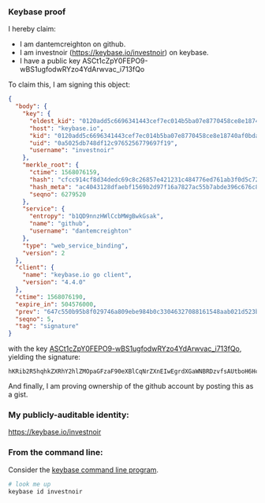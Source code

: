 ### Keybase proof

I hereby claim:

  * I am dantemcreighton on github.
  * I am investnoir (https://keybase.io/investnoir) on keybase.
  * I have a public key ASCt1cZpY0FEPO9-wBS1ugfodwRYzo4YdArwvac_i713fQo

To claim this, I am signing this object:

```json
{
  "body": {
    "key": {
      "eldest_kid": "0120add5c6696341443cef7ec014b5ba07e8770458ce8e18740af0bda73f8bbd777d0a",
      "host": "keybase.io",
      "kid": "0120add5c6696341443cef7ec014b5ba07e8770458ce8e18740af0bda73f8bbd777d0a",
      "uid": "0a5025db748df12c9765256779697f19",
      "username": "investnoir"
    },
    "merkle_root": {
      "ctime": 1568076159,
      "hash": "cfcc914cf8d34dedc69c8c26857e421231c484776ed761ab3f0d5c72c4f2f2d826439337646203e93602ed39b7a52dc6c4c65ed2c2a96a9cb13fca99f12df9da",
      "hash_meta": "ac4043128dfaebf1569b2d97f16a7827ac55b7abde396c676c88cf6f085af854",
      "seqno": 6279520
    },
    "service": {
      "entropy": "b1QD9nnzHWlCcbMWgBwkGsak",
      "name": "github",
      "username": "dantemcreighton"
    },
    "type": "web_service_binding",
    "version": 2
  },
  "client": {
    "name": "keybase.io go client",
    "version": "4.4.0"
  },
  "ctime": 1568076190,
  "expire_in": 504576000,
  "prev": "647c550b95b8f029746a809ebe984b0c33046327088161548aab021d523b2c15",
  "seqno": 5,
  "tag": "signature"
}
```

with the key [ASCt1cZpY0FEPO9-wBS1ugfodwRYzo4YdArwvac_i713fQo](https://keybase.io/investnoir), yielding the signature:

```
hKRib2R5hqhkZXRhY2hlZMOpaGFzaF90eXBlCqNrZXnEIwEgrdXGaWNBRDzvfsAUtboH6HcEWM6OGHQK8L2nP4u9d30Kp3BheWxvYWTESpcCBcQgZHxVC5W48Cl0aoCevphLDDMEYycIgWFUiqsCHVI7LBXEILtxC1aBQi72G855238xZ4hgjlJOHk9y2Ipko2kRUUACAgHCo3NpZ8RAHQYinNUljrttAnjcVdGsDdseYeSYYIPmd8J0e+qWGkqNfle5ujUkB2KjHXyn6AEZS6LvjEARwk6fY/brWJJRBahzaWdfdHlwZSCkaGFzaIKkdHlwZQildmFsdWXEICIY8cAd9M+xnkuUlUDEmv2/LMbp7VQOPZbC2kDAgN7ko3RhZ80CAqd2ZXJzaW9uAQ==

```

And finally, I am proving ownership of the github account by posting this as a gist.

### My publicly-auditable identity:

https://keybase.io/investnoir

### From the command line:

Consider the [keybase command line program](https://keybase.io/download).

```bash
# look me up
keybase id investnoir
```
